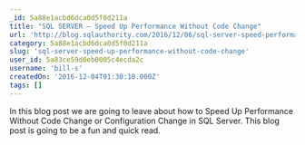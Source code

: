 ```yaml
---
_id: 5a88e1acbd6dca0d5f0d211a
title: "SQL SERVER – Speed Up Performance Without Code Change"
url: 'http://blog.sqlauthority.com/2016/12/06/sql-server-speed-performance-without-code-change/'
category: 5a88e1acbd6dca0d5f0d211a
slug: 'sql-server-speed-up-performance-without-code-change'
user_id: 5a83ce59d6eb0005c4ecda2c
username: 'bill-s'
createdOn: '2016-12-04T01:30:18.000Z'
tags: []
---
```


In this blog post we are going to leave about how to Speed Up Performance Without Code Change or Configuration Change in SQL Server. This blog post is going to be a fun and quick read.
